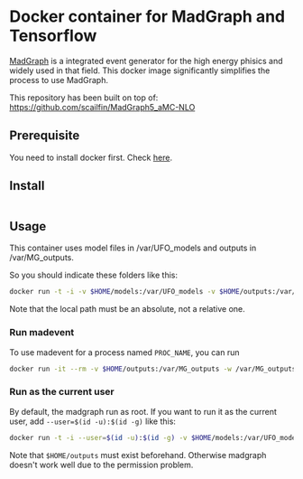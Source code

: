 # Docker container for MadGraph and Tensorflow

[MadGraph](https://launchpad.net/mg5amcnlo) is a integrated event generator for the high energy phisics and
widely used in that field. This docker image significantly simplifies the process to use MadGraph.

This repository has been built on top of: https://github.com/scailfin/MadGraph5_aMC-NLO

## Prerequisite

You need to install docker first. Check [here](https://docs.docker.com/install/).

## Install

```bash

```

## Usage

This container uses model files in /var/UFO\_models and outputs in /var/MG\_outputs.

So you should indicate these folders like this:

```bash
docker run -t -i -v $HOME/models:/var/UFO_models -v $HOME/outputs:/var/MG_outputs hfukuda/madgraph
```

Note that the local path must be an absolute, not a relative one.

### Run madevent

To use madevent for a process named `PROC_NAME`, you can run

```bash
docker run -it --rm -v $HOME/outputs:/var/MG_outputs -w /var/MG_outputs/PROC_NAME hfukuda/madgraph bin/madevent
```

### Run as the current user

By default, the madgraph run as root. If you want to run it as the current user, add `--user=$(id -u):$(id -g)` like this:

```bash
docker run -t -i --user=$(id -u):$(id -g) -v $HOME/models:/var/UFO_models -v $HOME/outputs:/var/MG_outputs hfukuda/madgraph
```

Note that `$HOME/outputs` must exist beforehand. Otherwise madgraph doesn't work well due to the permission problem.
